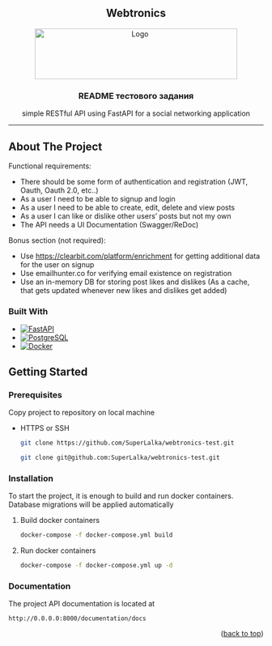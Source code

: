 
<a name="readme-top"></a>

<!-- PROJECT LOGO -->
<div align="center">
  <h2>Webtronics</h2>
  <a href="https://webtronics.ru/">
    <img src="https://webtronics.ru/images/tild3962-3963-4065-b139-643766666461___1.svg" alt="Logo" width="400" height="100">
  </a>

  <h3 align="center">README тестового задания</h3>

  <p align="center">
    simple RESTful API using FastAPI for a social networking application
  </p>
</div>

<hr>

<!-- ABOUT THE PROJECT -->
## About The Project

Functional requirements:
* There should be some form of authentication and registration (JWT, Oauth, Oauth 2.0, etc..)
* As a user I need to be able to signup and login
* As a user I need to be able to create, edit, delete and view posts
* As a user I can like or dislike other users’ posts but not my own 
* The API needs a UI Documentation (Swagger/ReDoc)

Bonus section (not required):
* Use https://clearbit.com/platform/enrichment for getting additional data for the user on signup
* Use emailhunter.co for verifying email existence on registration
* Use an in-memory DB for storing post likes and dislikes (As a cache, that gets updated whenever new likes and dislikes get added) 

### Built With

* [![FastAPI][FastAPI-badge]][FastAPI-url]
* [![PostgreSQL][PostgreSQL-badge]][PostgreSQL-url]
* [![Docker][Docker-badge]][Docker-url]

<!-- GETTING STARTED -->
## Getting Started

### Prerequisites

Copy project to repository on local machine
* HTTPS or SSH
  ```sh
  git clone https://github.com/SuperLalka/webtronics-test.git
  ```
  ```sh
  git clone git@github.com:SuperLalka/webtronics-test.git
  ```

### Installation

To start the project, it is enough to build and run docker containers.
Database migrations will be applied automatically

1. Build docker containers
   ```sh
   docker-compose -f docker-compose.yml build
   ```
2. Run docker containers
   ```sh
   docker-compose -f docker-compose.yml up -d
   ```

### Documentation

The project API documentation is located at

    http://0.0.0.0:8000/documentation/docs

<p align="right">(<a href="#readme-top">back to top</a>)</p>

<!-- MARKDOWN LINKS & IMAGES -->
<!-- https://www.markdownguide.org/basic-syntax/#reference-style-links -->
[FastAPI-badge]: https://img.shields.io/badge/FastAPI-005571?style=for-the-badge&logo=fastapi
[FastAPI-url]: https://fastapi.tiangolo.com
[PostgreSQL-badge]: https://img.shields.io/badge/postgres-%23316192.svg?style=for-the-badge&logo=postgresql&logoColor=white
[PostgreSQL-url]: https://www.postgresql.org/
[Docker-badge]: https://img.shields.io/badge/docker-%230db7ed.svg?style=for-the-badge&logo=docker&logoColor=white
[Docker-url]: https://www.docker.com/
